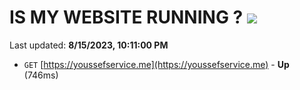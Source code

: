 # IS MY WEBSITE RUNNING ? [![](https://img.shields.io/static/v1?label=Sponsor&message=%E2%9D%A4&logo=GitHub&color=%23fe8e86)](https://github.com/sponsors/<username>)

Last updated: **8/15/2023, 10:11:00 PM**

- `GET` [https://youssefservice.me](https://youssefservice.me) - **Up** (746ms)
